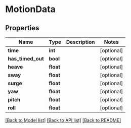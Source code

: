 # MotionData

## Properties
Name | Type | Description | Notes
------------ | ------------- | ------------- | -------------
**time** | **int** |  | [optional] 
**has_timed_out** | **bool** |  | [optional] 
**heave** | **float** |  | [optional] 
**sway** | **float** |  | [optional] 
**surge** | **float** |  | [optional] 
**yaw** | **float** |  | [optional] 
**pitch** | **float** |  | [optional] 
**roll** | **float** |  | [optional] 

[[Back to Model list]](../README.md#documentation-for-models) [[Back to API list]](../README.md#documentation-for-api-endpoints) [[Back to README]](../README.md)


